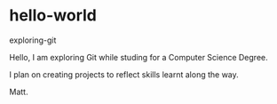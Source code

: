 # hello-world
exploring-git

Hello, I am exploring Git while studing for a Computer Science Degree. 

I plan on creating projects to reflect skills learnt along the way.

Matt.
